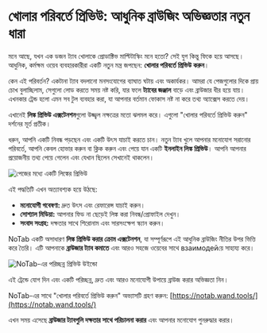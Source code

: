 # খোলার পরিবর্তে প্রিভিউ: আধুনিক ব্রাউজিং অভিজ্ঞতার নতুন ধারা

মনে আছে, যখন এক ডজন ট্যাব খোলাকে প্রোডাক্টিভ মাল্টিটাস্কিং মনে হতো? সেই যুগ কিন্তু ফিকে হয়ে আসছে। আধুনিক, কর্মক্ষম ওয়েব ব্যবহারকারীরা একটি নতুন মন্ত্র জপছেন: **খোলার পরিবর্তে প্রিভিউ করুন**।

কেন এই পরিবর্তন? একটানা ট্যাব বদলানো মনসংযোগের ব্যাঘাত ঘটায় এবং অকার্যকর। আমরা যে পেজগুলোর দিকে প্রায় চোখ বুলাচ্ছিলাম, সেগুলো লোড করতে সময় নষ্ট করি, যার ফলে **ট্যাবের জঞ্জাল** বাড়ে এবং ব্রাউজার ধীর হয়ে যায়। এখনকার ট্রেন্ড হলো এমন সব টুল ব্যবহার করা, যা আপনার বর্তমান ফোকাস নষ্ট না করে তথ্য অ্যাক্সেস করতে দেয়।

এখানেই **লিঙ্ক প্রিভিউ এক্সটেনশন**গুলো উজ্জ্বল নক্ষত্রের মতো ঝলমল করে। এগুলো "খোলার পরিবর্তে প্রিভিউ করুন" দর্শনের মূর্ত প্রতীক।

ধরুন, আপনি একটি নিবন্ধ পড়ছেন এবং একটি উৎস যাচাই করতে চান। নতুন ট্যাব খুলে আপনার মনোযোগ সরানোর পরিবর্তে, আপনি কেবল হোভার করুন বা ক্লিক করুন এবং পেয়ে যান একটি **ইনলাইন লিঙ্ক প্রিভিউ**। আপনি আপনার প্রয়োজনীয় তথ্য পেয়ে গেলেন এবং যেখান ছিলেন সেখানেই থাকলেন।

![পেজের মধ্যে একটি লিঙ্কের প্রিভিউ](images/notab1.png)

এই পদ্ধতিটি এখন অত্যাবশ্যক হয়ে উঠছে:

*   **মনোযোগী গবেষণা:** দ্রুত উৎস এবং রেফারেন্স যাচাই করুন।
*   **সোশ্যাল মিডিয়া:** আপনার ফিড না ছেড়েই লিঙ্ক করা নিবন্ধ/প্রোফাইল দেখুন।
*   **সংবাদ সংগ্রহ:** দক্ষতার সাথে শিরোনাম এবং সারসংক্ষেপ স্ক্যান করুন।

NoTab একটি অসাধারণ **লিঙ্ক প্রিভিউ করার ক্রোম এক্সটেনশন**, যা সম্পূর্ণরূপে এই আধুনিক ব্রাউজিং নীতির উপর ভিত্তি করে তৈরি। এটি আপনাকে **ব্রাউজার ট্যাব কমাতে** এবং আরও সহজে ওয়েবের সাথে взаимодейয়ে সাহায্য করে।

![NoTab-এর পরিচ্ছন্ন প্রিভিউ উইন্ডো](images/notab2.png)

এই ট্রেন্ডে যোগ দিন এবং একটি পরিচ্ছন্ন, দ্রুত এবং আরও মনোযোগী উপায়ে ব্রাউজ করার অভিজ্ঞতা নিন।

NoTab-এর সাথে "খোলার পরিবর্তে প্রিভিউ করুন" অভ্যাসটি গ্রহণ করুন: [https://notab.wand.tools/](https://notab.wand.tools/)

এখন সময় এসেছে **ব্রাউজার ট্যাবগুলি দক্ষতার সাথে পরিচালনা করার** এবং আপনার মনোযোগ পুনরুদ্ধার করার।